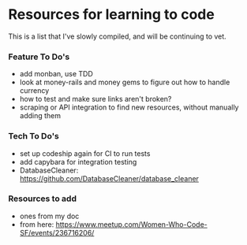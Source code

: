 # Resources for learning to code
This is a list that I've slowly compiled, and will be continuing to vet.

### Feature To Do's
 * add monban, use TDD
 * look at money-rails and money gems to figure out how to handle currency
 * how to test and make sure links aren't broken?
 * scraping or API integration to find new resources, without manually adding them

### Tech To Do's
 * set up codeship again for CI to run tests
 * add capybara for integration testing
 * DatabaseCleaner: https://github.com/DatabaseCleaner/database_cleaner

### Resources to add
 * ones from my doc
 * from here: https://www.meetup.com/Women-Who-Code-SF/events/236716206/
